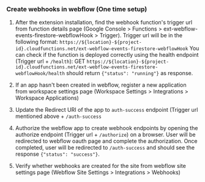### Create webhooks in webflow (One time setup)

1. After the extension installation, find the webhook function's trigger url from function details page (Google Console > Functions > ext-webflow-events-firestore-webflowHook > Trigger). Trigger url will be in the following format: `https://${location}-${project-id}.cloudfunctions.net/ext-webflow-events-firestore-webflowHook`
   You can check if the function is deployed correctly using the health endpoint (Trigger url + `/health`): GET `https://${location}-${project-id}.cloudfunctions.net/ext-webflow-events-firestore-webflowHook/health` should return `{"status": "running"}` as response.

2. If an app hasn't been created in webflow, register a new application from workspace settings page (Workspace Settings > Integrations > Workspace Applications)
3. Update the Redirect URI of the app to `auth-success` endpoint (Trigger url mentioned above + `/auth-success`
4. Authorize the webflow app to create webhook endpoints by opening the authorize endpoint (Trigger url + `/authorize`) on a browser. User will be redirected to webflow oauth page and complete the authorization. Once completed, user will be redirected to `/auth-success` and should see the response `{"status": "success"}`.
5. Verify whether webhooks are created for the site from webflow site settings page (Webflow Site Settings > Integrations > Webhooks)

